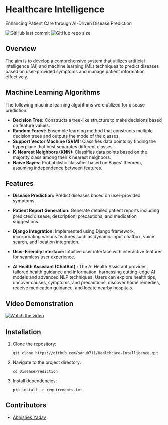 # Healthcare Intelligence 
Enhancing Patient Care through AI-Driven Disease Prediction


![GitHub last commit](https://img.shields.io/github/last-commit/sanu0711/Healthcare-Intelligence)
![GitHub repo size](https://img.shields.io/github/repo-size/sanu0711/Healthcare-Intelligence)

## Overview

The aim is to develop a comprehensive system that utilizes artificial intelligence (AI) and machine learning (ML) techniques to predict diseases based on user-provided symptoms and manage patient information effectively.

## Machine Learning Algorithms

The following machine learning algorithms were utilized for disease prediction:

- **Decision Tree:** Constructs a tree-like structure to make decisions based on feature values.
- **Random Forest:** Ensemble learning method that constructs multiple decision trees and outputs the mode of the classes.
- **Support Vector Machine (SVM):** Classifies data points by finding the hyperplane that best separates different classes.
- **K-Nearest Neighbors (KNN):** Classifies data points based on the majority class among their k nearest neighbors.
- **Naive Bayes:** Probabilistic classifier based on Bayes' theorem, assuming independence between features.

## Features

- **Disease Prediction:** Predict diseases based on user-provided symptoms.
- **Patient Report Generation:** Generate detailed patient reports including predicted disease, description, precautions, and medication suggestions.
- **Django Integration:** Implemented using Django framework, incorporating various features such as dynamic input chatbox, voice search, and location integration.
- **User-Friendly Interface:** Intuitive user interface with interactive features for seamless user experience.

- **AI Health Assistant (ChatBot) :** The AI Health Assistant provides tailored health guidance and information, harnessing cutting-edge AI models and advanced NLP techniques. Users can explore health tips, uncover causes, symptoms, and precautions, discover home remedies, receive medication guidance, and locate nearby hospitals.


## Video Demonstration

[![Watch the video](https://img.youtube.com/vi/6AW9Wzpxbzg/0.jpg)](https://www.youtube.com/watch?v=6AW9Wzpxbzg)

## Installation

1. Clone the repository:

    ```
    git clone https://github.com/sanu0711/Healthcare-Intelligence.git
    ```

2. Navigate to the project directory:

    ```
    cd DiseasePrediction
    ```

3. Install dependencies:

    ```
    pip install -r requirements.txt
    ```


## Contributors

- [Abhishek Yadav](https://github.com/sanu0711)
